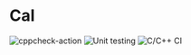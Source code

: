 # Cal
![cppcheck-action](https://github.com/PS99002489/Cal/workflows/cppcheck-action/badge.svg)
![Unit testing](https://github.com/PS99002489/Cal/workflows/Unit%20testing/badge.svg)
![C/C++ CI](https://github.com/PS99002489/Cal/workflows/C/C++%20CI/badge.svg)
